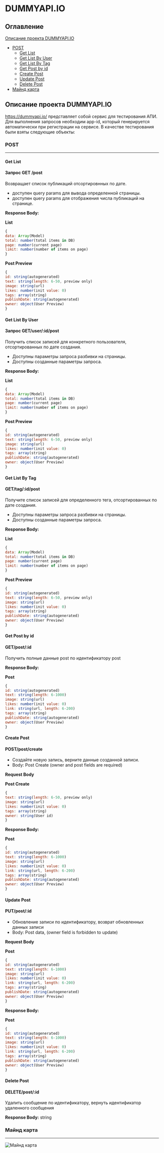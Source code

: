 # DUMMYAPI.IO
## Оглавление

[Описание проекта DUMMYAPI.IO](#Описание-проекта-DUMMYAPI.IO)   

   - [POST](#POST)
       - [Get List](#Get-List)
       - [Get List By User](#Get-List-By-User)
       - [Get List By Tag](#Get-List-By-Tag)
       - [Get Post by id](#Get-Post-by-id)
       - [Create Post](#Create-Post)
       - [Update Post](#Update-Post)
       - [Delete Post](#Delete-Post)
   - [Майнд карта](#Майнд-карта)     
## Описание проекта DUMMYAPI.IO
https://dummyapi.io/ представляет собой сервис для тестирования АПИ. Для выполнения запросов необходим app-id, который генерируется автоматически при регистрации на сервисе. В качестве тестирования были взяты следующие объекты:
### POST 
____
#### Get List
#### Запрос GET /post

Возвращает список публикаций отсортировнных по дате.
 - доступен query params для вывода определенной страницы.
 - доступен query params для отображения числа публикаций на странице.
 
**Response Body:**

 **List**
 ```js
 {
data: Array(Model)
total: number(total items in DB)
page: number(current page)
limit: number(number of items on page)
}
```
**Post Preview**
```js
{
id: string(autogenerated)
text: string(length: 6-50, preview only)
image: string(url)
likes: number(init value: 0)
tags: array(string)
publishDate: string(autogenerated)
owner: object(User Preview)
}
```
#### Get List By User
#### Запрос GET/user/:id/post 

Получить список записей для конкретного пользователя, отсортированных по дате создания.
- Доступны параметры запроса разбивки на страницы.
- Доступны созданные параметры запроса.

**Response Body:**

 **List**
 ```js
 {
data: Array(Model)
total: number(total items in DB)
page: number(current page)
limit: number(number of items on page)
}
```
**Post Preview**
```js
{
id: string(autogenerated)
text: string(length: 6-50, preview only)
image: string(url)
likes: number(init value: 0)
tags: array(string)
publishDate: string(autogenerated)
owner: object(User Preview)
}
```
#### Get List By Tag
#### GET/tag/:id/post 

Получите список записей для определенного тега, отсортированных по дате создания.
- Доступны параметры запроса разбивки на страницы.
- Доступны созданные параметры запроса.

**Response Body:**

 **List**
 ```js
 {
data: Array(Model)
total: number(total items in DB)
page: number(current page)
limit: number(number of items on page)
}
```
**Post Preview**
```js
{
id: string(autogenerated)
text: string(length: 6-50, preview only)
image: string(url)
likes: number(init value: 0)
tags: array(string)
publishDate: string(autogenerated)
owner: object(User Preview)
}
```
#### Get Post by id
#### GET/post/:id

Получить полные данные post по идентификатору post

**Response Body:**

**Post**
```js
{
id: string(autogenerated)
text: string(length: 6-1000)
image: string(url)
likes: number(init value: 0)
link: string(url, length: 6-200)
tags: array(string)
publishDate: string(autogenerated)
owner: object(User Preview)
}
```
#### Create Post
#### POST/post/create

 - Создайте новую запись, верните данные созданной записи.
 - Body: Post Create (owner and post fields are required)

**Request Body**

**Post Create**

```js
{
text: string(length: 6-50, preview only)
image: string(url)
likes: number(init value: 0)
tags: array(string)
owner: string(User id)
}

```

**Response Body:**

**Post**
```js
{
id: string(autogenerated)
text: string(length: 6-1000)
image: string(url)
likes: number(init value: 0)
link: string(url, length: 6-200)
tags: array(string)
publishDate: string(autogenerated)
owner: object(User Preview)
}
```

#### Update Post
#### PUT/post/:id

- Обновление записи по идентификатору, возврат обновленных данных записи
- Body: Post data, (owner field is forbidden to update)

**Request Body**

**Post**
```js
{
id: string(autogenerated)
text: string(length: 6-1000)
image: string(url)
likes: number(init value: 0)
link: string(url, length: 6-200)
tags: array(string)
publishDate: string(autogenerated)
owner: object(User Preview)
}
```
**Response Body:**

**Post**
```js
{
id: string(autogenerated)
text: string(length: 6-1000)
image: string(url)
likes: number(init value: 0)
link: string(url, length: 6-200)
tags: array(string)
publishDate: string(autogenerated)
owner: object(User Preview)
}
```
#### Delete Post
#### DELETE/post/:id

Удалить сообщение по идентификатору, вернуть идентификатор удаленного сообщения

**Response Body:**
 string
 
 ### Майнд карта
____

![Майнд карта](https://drive.google.com/file/d/1VXCo287zLdsj8baMWQlkHQdGlq9qlcms/view?usp=sharing)
